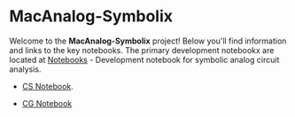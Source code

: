 # MacAnalog-Symbolix

Welcome to the **MacAnalog-Symbolix** project! Below you'll find information and links to the key notebooks.
The primary development notebookx are located at [Notebooks](Notebooks) - Development notebook for symbolic analog circuit analysis.

- [CS Notebook](Notebooks/SymPy_Analog-CS.ipynb).

- [CG Notebook](Notebooks/SymPy_Analog-CG.ipynb)

